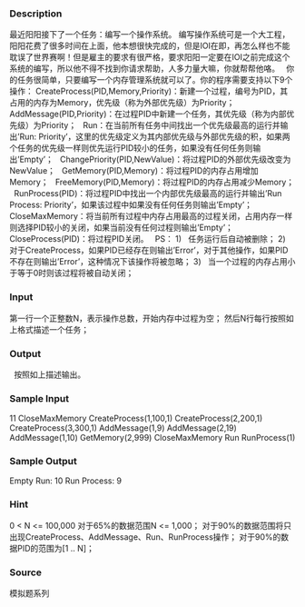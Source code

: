 
### Description
最近阳阳接下了一个任务：编写一个操作系统。
编写操作系统可是一个大工程，阳阳花费了很多时间在上面，他本想很快完成的，但是IOI在即，再怎么样也不能耽误了世界赛啊！但是雇主的要求有很严格，要求阳阳一定要在IOI之前完成这个系统的编写，所以他不得不找到你请求帮助，人多力量大嘛，你就帮帮他咯。
 
你的任务很简单，只要编写一个内存管理系统就可以了。你的程序需要支持以下9个操作：
CreateProcess(PID,Memory,Priority)：新建一个过程，编号为PID，其占用的内存为Memory，优先级（称为外部优先级）为Priority；
 
AddMessage(PID,Priority)：在过程PID中新建一个任务，其优先级（称为内部优先级）为Priority；
 
Run：在当前所有任务中间找出一个优先级最高的运行并输出’Run: Priority’，这里的优先级定义为其内部优先级与外部优先级的积，如果两个任务的优先级一样则优先运行PID较小的任务，如果没有任何任务则输出’Empty’；
 
ChangePriority(PID,NewValue)：将过程PID的外部优先级改变为NewValue；
 
GetMemory(PID,Memory)：将过程PID的内存占用增加Memory；
 
FreeMemory(PID,Memory)：将过程PID的内存占用减少Memory；
 
RunProcess(PID)：将过程PID中找出一个内部优先级最高的运行并输出’Run Process: Priority’，如果该过程中如果没有任何任务则输出’Empty’；
 
CloseMaxMemory：将当前所有过程中内存占用最高的过程关闭，占用内存一样则选择PID较小的关闭，如果当前没有任何过程则输出’Empty’；
 
CloseProcess(PID)：将过程PID关闭。
 
PS：
1)   任务运行后自动被删除；
2)   对于CreateProcess，如果PID已经存在则输出’Error’，对于其他操作，如果PID不存在则输出’Error’，这种情况下该操作将被忽略；
3)   当一个过程的内存占用小于等于0时则该过程将被自动关闭；
 
### Input
第一行一个正整数N，表示操作总数，开始内存中过程为空；
然后N行每行按照如上格式描述一个任务；
 
### Output
 
按照如上描述输出。
### Sample Input
11
CloseMaxMemory
CreateProcess(1,100,1)
CreateProcess(2,200,1)
CreateProcess(3,300,1)
AddMessage(1,9)
AddMessage(2,19)
AddMessage(1,10)
GetMemory(2,999)
CloseMaxMemory
Run
RunProcess(1)


### Sample Output
Empty
Run: 10
Run Process: 9


### Hint
0 < N <= 100,000
对于65%的数据范围N <= 1,000；
对于90%的数据范围将只出现CreateProcess、AddMessage、Run、RunProcess操作；
对于90%的数据PID的范围为[1 .. N]；

### Source
模拟题系列
